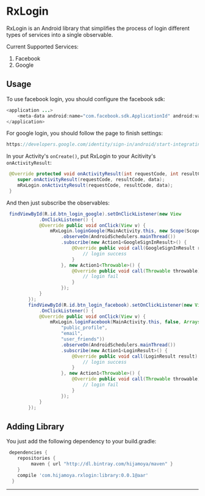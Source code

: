 # RxLogin
RxLogin is an Android library that simplifies the process of login different types of services into a single observable.

Current Supported Services:<br/>
1. Facebook<br/>
2. Google<br/>

Usage
-----

To use facebook login, you should configure the facebook sdk:

```java
<application ...>
    <meta-data android:name="com.facebook.sdk.ApplicationId" android:value="your-fb-app-id-here"/>
</application>
```

For google login, you should follow the page to finish settings:

```java
https://developers.google.com/identity/sign-in/android/start-integrating
```

In your Activity's ```onCreate()```, put RxLogin to your Acitivity's ```onActivityResult```:

```java
 @Override protected void onActivityResult(int requestCode, int resultCode, Intent data) {
    super.onActivityResult(requestCode, resultCode, data);
    mRxLogin.onActivityResult(requestCode, resultCode, data);
 }
```

And then just subscribe the observables:

```java
 findViewById(R.id.btn_login_google).setOnClickListener(new View
            .OnClickListener() {
            @Override public void onClick(View v) {
                mRxLogin.loginGoogle(MainActivity.this, new Scope(Scopes.PLUS_LOGIN))
                    .observeOn(AndroidSchedulers.mainThread())
                    .subscribe(new Action1<GoogleSignInResult>() {
                        @Override public void call(GoogleSignInResult result) {
                            // login success
                        }
                    }, new Action1<Throwable>() {
                        @Override public void call(Throwable throwable) {
                            // login fail
                        }
                    });
            }
        });
        findViewById(R.id.btn_login_facebook).setOnClickListener(new View
            .OnClickListener() {
            @Override public void onClick(View v) {
                mRxLogin.loginFacebook(MainActivity.this, false, Arrays.asList(
                    "public_profile",
                    "email",
                    "user_friends"))
                    .observeOn(AndroidSchedulers.mainThread())
                    .subscribe(new Action1<LoginResult>() {
                        @Override public void call(LoginResult result) {
                            // login success
                        }
                    }, new Action1<Throwable>() {
                        @Override public void call(Throwable throwable) {
                            // login fail
                        }
                    });
            }
        });
```
Adding Library
-----

You just add the following dependency to your build.gradle:

```groovy
 dependencies {
    repositories {
         maven { url "http://dl.bintray.com/hijamoya/maven" }
    }
    compile 'com.hijamoya.rxlogin:library:0.0.1@aar'
  }
```


-----